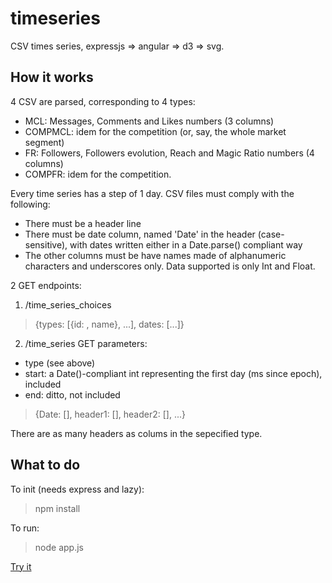 timeseries
==========

CSV times series, expressjs => angular => d3 => svg.

How it works
---

4 CSV are parsed, corresponding to 4 types:
  - MCL: Messages, Comments and Likes numbers (3 columns)
  - COMPMCL: idem for the competition (or, say, the whole market segment)
  - FR: Followers, Followers evolution, Reach and Magic Ratio numbers (4 columns)
  - COMPFR: idem for the competition.

Every time series has a step of 1 day.
CSV files must comply with the following:
  - There must be a header line
  - There must be date column, named 'Date' in the header (case-sensitive), with dates written either in a Date.parse() compliant way
  - The other columns must be have names made of alphanumeric characters and underscores only. Data supported is only Int and Float.

2 GET endpoints:

1) /time_series_choices
> {types: [{id: , name}, ...], dates: [...]}
  
2) /time_series 
GET parameters:
  - type (see above)
  - start: a Date()-compliant int representing the first day (ms since epoch), included
  - end: ditto, not included 

> {Date: [], header1: [], header2: [], ...}

There are as many headers as colums in the sepecified type.

What to do
---

To init (needs express and lazy):
> npm install

To run:
> node app.js

[Try it](http://localhost:3000/app/)

